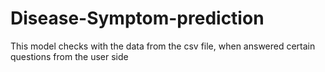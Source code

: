 # Disease-Symptom-prediction
This model checks with the data from the csv file, when answered certain questions from the user side
